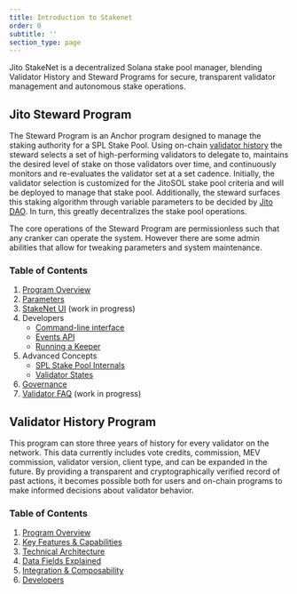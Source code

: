 ```yaml
---
title: Introduction to Stakenet
order: 0
subtitle: ''
section_type: page
---
```


Jito StakeNet is a decentralized Solana stake pool manager, blending Validator History and Steward Programs for secure, transparent validator management and autonomous stake operations.

## Jito Steward Program

The Steward Program is an Anchor program designed to manage the staking authority for a SPL Stake Pool.
Using on-chain [validator history](/stakenet/validator-history/program-overview/) the steward selects a set of high-performing validators to delegate to, maintains the desired level of stake on those validators over time, and continuously monitors and re-evaluates the validator set at a set cadence.
Initially, the validator selection is customized for the JitoSOL stake pool criteria and will be deployed to manage that stake pool.
Additionally, the steward surfaces this staking algorithm through variable parameters to be decided by [Jito DAO](https://gov.jito.network/dao/Jito).
In turn, this greatly decentralizes the stake pool operations.

The core operations of the Steward Program are permissionless such that any cranker can operate the system. However there are some admin abilities that allow for tweaking parameters and system maintenance.

### Table of Contents

1. [Program Overview](/stakenet/jito-steward/program-overview/)
2. [Parameters](/stakenet/jito-steward/parameters/)
3. [StakeNet UI](/stakenet/jito-steward/ui/) (work in progress)
4. Developers
   - [Command-line interface](/stakenet/jito-steward/developers/cli/)
   - [Events API](/stakenet/jito-steward/developers/api/)
   - [Running a Keeper](/stakenet/jito-steward/developers/keeper-bot-quick-start/)
5. Advanced Concepts
   - [SPL Stake Pool Internals](/stakenet/jito-steward/advanced/spl-stake-pool-internals/)
   - [Validator States](/stakenet/jito-steward/advanced/managing-validator-states/)
6. [Governance](/stakenet/jito-steward/governance/)
7. [Validator FAQ](/stakenet/jito-steward/faq/) (work in progress)


## Validator History Program

This program can store three years of history for every validator on the network.
This data currently includes vote credits, commission, MEV commission, validator version, client type, and can be expanded in the future.
By providing a transparent and cryptographically verified record of past actions, it becomes possible both for users and on-chain programs to make informed decisions about validator behavior.

### Table of Contents

1. [Program Overview](/stakenet/validator-history/program-overview/)
2. [Key Features & Capabilities](/stakenet/validator-history/key-features/)
3. [Technical Architecture](/stakenet/validator-history/technical-architecture/)
4. [Data Fields Explained](/stakenet/validator-history/data-fields/)
5. [Integration & Composability](/stakenet/validator-history/integration/)
6. [Developers](/stakenet/validator-history/developers/)

